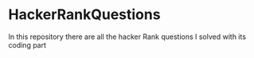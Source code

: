 # HackerRankQuestions
In this repository there are all the hacker Rank questions I solved with its coding part
